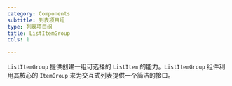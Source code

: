 ```yaml
---
category: Components
subtitle: 列表项目组
type: 列表项目组
title: ListItemGroup
cols: 1

---
```


`ListItemGroup` 提供创建一组可选择的 `ListItem` 的能力。`ListItemGroup` 组件利用其核心的 `ItemGroup` 来为交互式列表提供一个简洁的接口。

